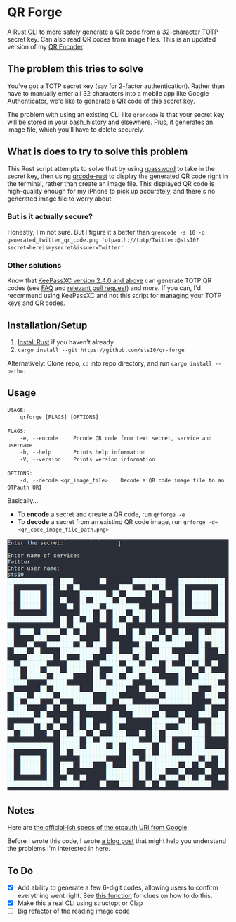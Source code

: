 # QR Forge

A Rust CLI to more safely generate a QR code from a 32-character TOTP secret key. Can also read QR codes from image files. This is an updated version of my [QR Encoder](https://github.com/sts10/qrencoder).

## The problem this tries to solve

You've got a TOTP secret key (say for 2-factor authentication). Rather than have to manually enter all 32 characters into a mobile app like Google Authenticator, we'd like to generate a QR code of this secret key. 

The problem with using an existing CLI like `qrencode` is that your secret key will be stored in your bash_history and elsewhere. Plus, it generates an image file, which you'll have to delete securely.

## What is does to try to solve this problem

This Rust script attempts to solve that by using [rpassword](https://github.com/conradkdotcom/rpassword) to take in the secret key, then using [qrcode-rust](https://github.com/kennytm/qrcode-rust) to display the generated QR code right in the terminal, rather than create an image file. This displayed QR code is high-quality enough for my iPhone to pick up accurately, and there's no generated image file to worry about.

### But is it actually secure? 

Honestly, I'm not sure. But I figure it's better than `qrencode -s 10 -o generated_twitter_qr_code.png 'otpauth://totp/Twitter:@sts10?secret=hereismysecret&issuer=Twitter'`

### Other solutions

Know that [KeePassXC version 2.4.0 and above](https://keepassxc.org/) can generate TOTP QR codes (see [FAQ](https://keepassxc.org/docs/#faq-security-totp) and [relevant pull request](https://github.com/keepassxreboot/keepassxc/issues/1167)) and more. If you can, I'd recommend using KeePassXC and not this script for managing your TOTP keys and QR codes.

## Installation/Setup

1. [Install Rust](https://www.rust-lang.org/tools/install) if you haven't already
2. `cargo install --git https://github.com/sts10/qr-forge`

Alternatively: Clone repo, `cd` into repo directory,  and run `cargo install --path=.`

## Usage

```text
USAGE:
    qrforge [FLAGS] [OPTIONS]

FLAGS:
    -e, --encode     Encode QR code from text secret, service and username
    -h, --help       Prints help information
    -V, --version    Prints version information

OPTIONS:
    -d, --decode <qr_image_file>    Decode a QR code image file to an OTPauth URI

```

Basically...

- To **encode** a secret and create a QR code, run `qrforge -e`
- To **decode** a secret from an existing QR code image, run `qrforge -d=<qr_code_image_file_path.png>`

![Demo](demo/demo.png)


## Notes

Here are [the official-ish specs of the otpauth URI from Google](https://github.com/google/google-authenticator/wiki/Key-Uri-Format).

Before I wrote this code, I wrote [a blog post](https://sts10.github.io/2018/11/26/totp-uris-qr-codes-2-factor.html) that might help you understand the problems I'm interested in here. 

## To Do 

- [x] Add ability to generate a few 6-digit codes, allowing users to confirm everything went right. See [this function](https://github.com/Skarlso/totp/blob/master/src/generator.rs#L9) for clues on how to do this.
- [x] Make this a real CLI using structopt or Clap
- [ ] Big refactor of the reading image code
